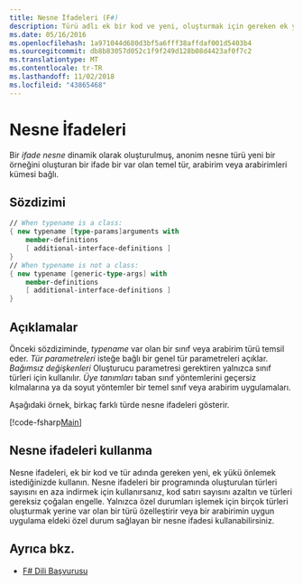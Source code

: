 ```yaml
---
title: Nesne İfadeleri (F#)
description: Türü adlı ek bir kod ve yeni, oluşturmak için gereken ek yükü önlemek istediğinizde F# nesne ifadeleri kullanmayı öğrenin.
ms.date: 05/16/2016
ms.openlocfilehash: 1a971044d680d3bf5a6fff38affdaf001d5403b4
ms.sourcegitcommit: db8b83057d052c1f9f249d128b08d4423af0f7c2
ms.translationtype: MT
ms.contentlocale: tr-TR
ms.lasthandoff: 11/02/2018
ms.locfileid: "43865468"
---
```

# <a name="object-expressions"></a>Nesne İfadeleri

Bir *ifade nesne* dinamik olarak oluşturulmuş, anonim nesne türü yeni bir örneğini oluşturan bir ifade bir var olan temel tür, arabirim veya arabirimleri kümesi bağlı.

## <a name="syntax"></a>Sözdizimi

```fsharp
// When typename is a class:
{ new typename [type-params]arguments with
    member-definitions
    [ additional-interface-definitions ]
}
// When typename is not a class:
{ new typename [generic-type-args] with
    member-definitions
    [ additional-interface-definitions ]
}
```

## <a name="remarks"></a>Açıklamalar

Önceki sözdiziminde, *typename* var olan bir sınıf veya arabirim türü temsil eder. *Tür parametreleri* isteğe bağlı bir genel tür parametreleri açıklar. *Bağımsız değişkenleri* Oluşturucu parametresi gerektiren yalnızca sınıf türleri için kullanılır. *Üye tanımları* taban sınıf yöntemlerini geçersiz kılmalarına ya da soyut yöntemler bir temel sınıf veya arabirim uygulamaları.

Aşağıdaki örnek, birkaç farklı türde nesne ifadeleri gösterir.

[!code-fsharp[Main](../../../samples/snippets/fsharp/lang-ref-2/snippet4301.fs)]

## <a name="using-object-expressions"></a>Nesne ifadeleri kullanma

Nesne ifadeleri, ek bir kod ve tür adında gereken yeni, ek yükü önlemek istediğinizde kullanın. Nesne ifadeleri bir programında oluşturulan türleri sayısını en aza indirmek için kullanırsanız, kod satırı sayısını azaltın ve türleri gereksiz çoğalan engelle. Yalnızca özel durumları işlemek için birçok türleri oluşturmak yerine var olan bir türü özelleştirir veya bir arabirimin uygun uygulama eldeki özel durum sağlayan bir nesne ifadesi kullanabilirsiniz.

## <a name="see-also"></a>Ayrıca bkz.

- [F# Dili Başvurusu](index.md)
